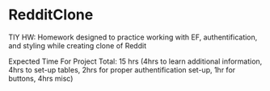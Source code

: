 # RedditClone
TIY HW: Homework designed to practice working with EF, authentification, and styling while creating clone of Reddit 

Expected Time For Project 
Total: 15 hrs (4hrs to learn additional information, 4hrs to set-up tables, 2hrs for proper authentification set-up, 1hr for buttons, 4hrs misc)

